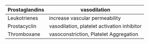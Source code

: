 


| Prostaglandins | vasodilation                                |
|----------------|---------------------------------------------|
| Leukotrienes   | increase vascular permeability              |
| Prostacyclin   | vasodilation, platelet activation inhibitor |
| Thromboxane    | vasoconstriction, Platelet Aggregation      |
